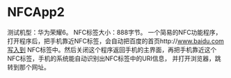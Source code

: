 # NFCApp2
测试机型：华为荣耀6。
NFC标签大小：888字节。
一个简易的NFC功能程序，打开程序后，把手机靠近NFC标签，会自动把百度的首页http://www.baidu.com写入到
NFC标签中。然后关闭这个程序返回手机的主界面，再把手机靠近这个NFC标签，手机的系统能自动识别出NFC标签中的URI信息，
并打开浏览器，跳转到那个网址。
